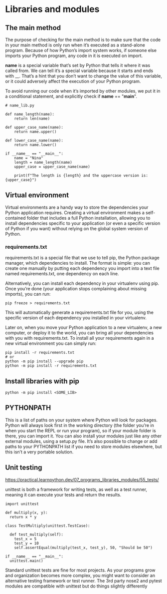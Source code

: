 # Libraries and modules

## The main method

The purpose of checking for the main method is to make sure that the code in your main method is only run when it’s executed as a stand-alone program. Because of how Python’s import system works, if someone else imports your Python program, any code in it is executed on import.

__name__ is a special variable that’s set by Python that tells it where it was called from. We can tell it’s a special variable because it starts and ends with __. That’s a hint that you don’t want to change the value of this variable, or it could adversely affect the execution of your Python program.

To avoid running our code when it’s imported by other modules, we put it in a conditional statement, and explicitly check if __name__ == "__main__".

```
# name_lib.py

def name_length(name):
    return len(name)

def upper_case_name(name):
    return name.upper()

def lower_case_name(name):
    return name.lower()

if __name__ == "__main__":
    name = "Nina"
    length = name_length(name)
    upper_case = upper_case_name(name)

    print(f"The length is {length} and the uppercase version is: {upper_case}")
```

## Virtual environment

Virtual environments are a handy way to store the dependencies your Python application requires. Creating a virtual environment makes a self-contained folder that includes a full Python installation, allowing you to install dependencies specific to your application (or even a specific version of Python if you want) without relying on the global system version of Python.

### requirements.txt

requirements.txt is a special file that we use to tell pip, the Python package manager, which dependencies to install. The format is simple: you can create one manually by putting each dependency you import into a text file named requirements.txt, one dependency on each line.

Alternatively, you can install each dependency in your virtualenv using pip. Once you’re done (your application stops complaining about missing imports), you can run:

```
pip freeze > requirements.txt
```

This will automatically generate a requirements.txt file for you, using the specific version of each dependency you installed in your virtualenv.

Later on, when you move your Python application to a new virtualenv, a new computer, or deploy it to the world, you can bring all your dependencies with you with requirements.txt. To install all your requirements again in a new virtual environment you can simply run:

```
pip install -r requirements.txt
# or
python -m pip install --upgrade pip
python -m pip install -r requirements.txt
```

## Install libraries with pip

```
python -m pip install <SOME_LIB>
```

## PYTHONPATH

This is a list of paths on your system where Python will look for packages. Python will always look first in the working directory (the folder you’re in when you start the REPL or run your program), so if your module folder is there, you can import it. You can also install your modules just like any other external modules, using a setup.py file. It’s also possible to change or add paths to your PYTHONPATH list if you need to store modules elsewhere, but this isn’t a very portable solution.

## Unit testing

https://practical.learnpython.dev/07_programs_libraries_modules/55_tests/

unittest is both a framework for writing tests, as well as a test runner, meaning it can execute your tests and return the results.

```
import unittest

def multiply(x, y):
  return x * y

class TestMultiply(unittest.TestCase):

  def test_multiply(self):
    test_x = 5
    test_y = 10
    self.assertEqual(multiply(test_x, test_y), 50, "Should be 50")

if __name__ == "__main__":
  unittest.main()
```

Standard unittest tests are fine for most projects. As your programs grow and organization becomes more complex, you might want to consider an alternative testing framework or test runner. The 3rd party nose2 and pytest modules are compatible with unittest but do things slightly differently

